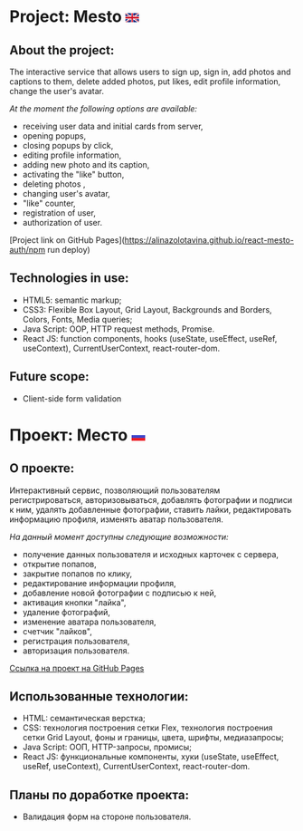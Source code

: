# Project: Mesto ![english](./src/images/english.png?raw=true?raw=true)
## About the project:
The interactive service that allows users to sign up, sign in, add photos and captions to them, delete added photos, put likes, edit profile information, change the user's avatar.


*At the moment the following options are available:*
- receiving user data and initial cards from server,
- opening popups,
- closing popups by click,
- editing profile information,
- adding new photo and its caption,
- activating the "like" button,
- deleting photos ,
- changing user's avatar,
- "like" counter,
- registration of user,
- authorization of user.


[Project link on GitHub Pages](https://alinazolotavina.github.io/react-mesto-auth/npm run deploy)
## Technologies in use:
- HTML5: semantic markup;
- CSS3: Flexible Box Layout, Grid Layout, Backgrounds and Borders,  Colors, Fonts, Media queries;
- Java Script: OOP, HTTP request methods, Promise.
- React JS: function components, hooks (useState, useEffect, useRef, useContext), CurrentUserContext, react-router-dom.

## Future scope:
- Client-side form validation

# Проект: Место ![russian](./src/images/russian.png?raw=true?raw=true)
## О проекте:
Интерактивный сервис, позволяющий пользователям регистрироваться, авторизовываться, добавлять фотографии и подписи к ним, удалять добавленные фотографии, ставить лайки, редактировать информацию профиля, изменять аватар пользователя.

*На данный момент доступны следующие возможности:*
- получение данных пользователя и исходных карточек с сервера,
- открытие попапов,
- закрытие попапов по клику,
- редактирование информации профиля,
- добавление новой фотографии с подписью к ней,
- активация кнопки "лайка",
- удаление фотографий,
- изменение аватара пользователя,
- счетчик "лайков",
- регистрация пользователя,
- авторизация пользователя.

[Ссылка на проект на GitHub Pages](https://alinazolotavina.github.io/react-mesto-auth/)
## Использованные технологии:
- HTML: семантическая верстка;
- CSS: технология построения сетки Flex, технология построения сетки Grid Layout, фоны и границы, цвета, шрифты, медиазапросы;
- Java Script: ООП, HTTP-запросы, промисы;
- React JS: функциональные компоненты, хуки (useState, useEffect, useRef, useContext), CurrentUserContext, react-router-dom.

## Планы по доработке проекта:
- Валидация форм на стороне пользователя.